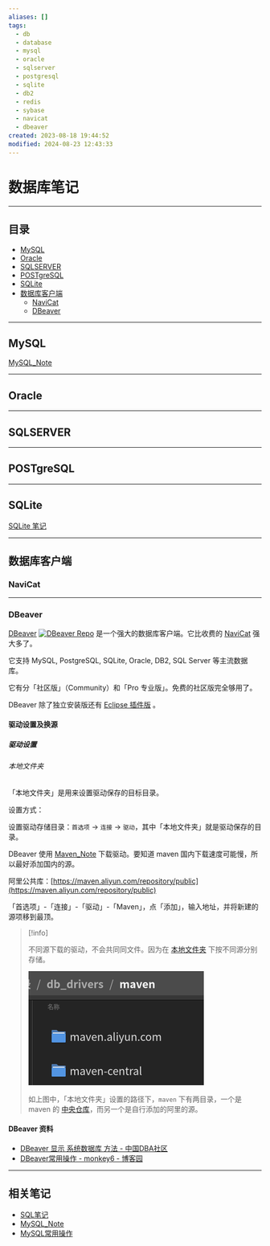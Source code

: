 ```yaml
---
aliases: []
tags:
  - db
  - database
  - mysql
  - oracle
  - sqlserver
  - postgresql
  - sqlite
  - db2
  - redis
  - sybase
  - navicat
  - dbeaver
created: 2023-08-18 19:44:52
modified: 2024-08-23 12:43:33
---
```


# 数据库笔记

---

## 目录

* [MySQL](#MySQL)
* [Oracle](#Oracle)
* [SQLSERVER](#SQLSERVER)
* [POSTgreSQL](#POSTgreSQL)
* [SQLite](#SQLite)
* [数据库客户端](#database_client)
	* [NaviCat](#NaviCat)
	* [DBeaver](#DBeaver)

---

## MySQL

[MySQL_Note](mysql/MySQL_Note.md)

---

## Oracle

---

## SQLSERVER

---

## POSTgreSQL

---

## SQLite

[SQLite 笔记](SQLite/SQLite_Note.md)

--- 

## <span id="database_client">数据库客户端</span>

### NaviCat

---

### DBeaver

[DBeaver](https://dbeaver.io/) [![DBeaver Repo](https://img.shields.io/github/stars/dbeaver/dbeaver?style=social)](https://github.com/dbeaver/dbeaver) 是一个强大的数据库客户端。它比收费的 [NaviCat](#NaviCat) 强大多了。

它支持 MySQL, PostgreSQL, SQLite, Oracle, DB2, SQL Server 等主流数据库。

它有分「社区版」（Community）和「Pro 专业版」。免费的社区版完全够用了。

DBeaver 除了独立安装版还有 [Eclipse 插件版](Java_Note.md#DBeaver) 。

#### 驱动设置及换源

##### 驱动设置

###### 本地文件夹
「本地文件夹」是用来设置驱动保存的目标目录。

设置方式：

设置驱动存储目录：`首选项` -> `连接` -> `驱动`，其中「本地文件夹」就是驱动保存的目录。

DBeaver 使用 [Maven_Note](../Java/Maven/Maven_Note.md) 下载驱动。要知道 maven 国内下载速度可能慢，所以最好添加国内的源。

阿里公共库：[https://maven.aliyun.com/repository/public](https://maven.aliyun.com/repository/public)

「首选项」-「连接」-「驱动」-「Maven」，点「添加」，输入地址，并将新建的源项移到最顶。

> [!info]
> 
> 不同源下载的驱动，不会共同同文件。因为在 [本地文件夹](#本地文件夹) 下按不同源分别存储。
>
> ![DBeaver driver 1](./DataBase_Note.assets/DBeaver_driver_d_1.png)
> 
> 如上图中，「本地文件夹」设置的路径下，`maven` 下有两目录，一个是 maven 的 [中央仓库](../Java/Maven/Maven_Note.md#中央仓库)，而另一个是自行添加的阿里的源。

#### DBeaver 资料

* [DBeaver 显示 系统数据库 方法 - 中国DBA社区](https://www.cndba.cn/dave/article/131425)
* [DBeaver常用操作 - monkey6 - 博客园](https://www.cnblogs.com/monkey6/p/17943444)

---

## 相关笔记

* [SQL笔记](SQL_Note.md)
* [MySQL_Note](mysql/MySQL_Note.md)
* [MySQL常用操作](mysql/MySQL常用操作.md)


